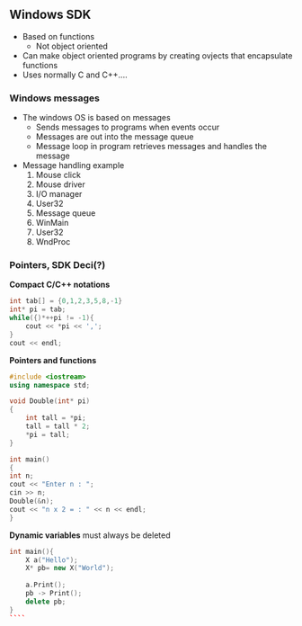 ## Windows SDK
* Based on functions
  * Not object oriented
* Can make object oriented programs by creating ovjects that encapsulate functions
* Uses normally C and C++....

### Windows messages
* The windows OS is based on messages
  * Sends messages to programs when events occur
  * Messages are out into the message queue
  * Message loop in program retrieves messages and handles the message
* Message handling example
  1. Mouse click
  2. Mouse driver
  3. I/O manager
  4. User32
  5. Message queue
  6. WinMain
  7. User32
  8. WndProc


### Pointers, SDK Deci(?)
**Compact C/C++ notations**

````c++
int tab[] = {0,1,2,3,5,8,-1}
int* pi = tab;
while({)*++pi != -1){
    cout << *pi << ',';
}
cout << endl;
````

**Pointers and functions**
````c++
#include <iostream>
using namespace std;

void Double(int* pi)
{
    int tall = *pi;
    tall = tall * 2;
    *pi = tall;
}

int main()
{
int n;
cout << "Enter n : ";
cin >> n;
Double(&n);
cout << "n x 2 = : " << n << endl;
}
````

**Dynamic variables** must always be deleted

`````c++
int main(){
    X a("Hello");
    X* pb= new X("World");
    
    a.Print();
    pb -> Print();
    delete pb;
}
````